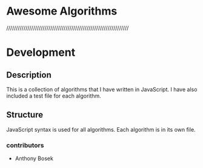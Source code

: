 # Awesome Algorithms

////////////////////////////////////////////////////////////////

# Development

## Description

This is a collection of algorithms that I have written in JavaScript. I have also included a test file for each algorithm.

## Structure

JavaScript syntax is used for all algorithms. Each algorithm is in its own file.

### contributors

- Anthony Bosek

```

```
